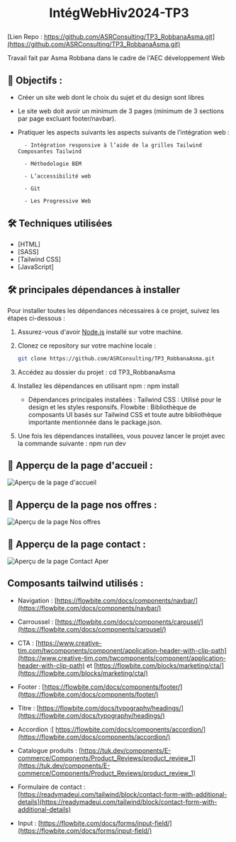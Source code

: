 
# <p align="center">IntégWebHiv2024-TP3</p>
[Lien Repo : https://github.com/ASRConsulting/TP3_RobbanaAsma.git](https://github.com/ASRConsulting/TP3_RobbanaAsma.git)
        
  
Travail fait par Asma Robbana dans le cadre de l'AEC développement Web
## 🧐 Objectifs :
- Créer un site web dont le choix du sujet et du design sont libres
- Le site web doit avoir un minimum de 3 pages (minimum de 3 sections par page excluant
footer/navbar).
- Pratiquer les aspects suivants les aspects suivants de l’intégration web :

        - Intégration responsive à l’aide de la grilles Tailwind Composantes Tailwind

        - Méthodologie BEM

        - L’accessibilité web

        - Git
 
        - Les Progressive Web 

## 🛠️ Techniques utilisées
- [HTML]
- [SASS]
- [Tailwind CSS]
- [JavaScript]
    

## 🛠️ principales dépendances à installer    

Pour installer toutes les dépendances nécessaires à ce projet, suivez les étapes ci-dessous :

1. Assurez-vous d'avoir [Node.js](https://nodejs.org/) installé sur votre machine.
   
2. Clonez ce repository sur votre machine locale :

   ```bash
   git clone https://github.com/ASRConsulting/TP3_RobbanaAsma.git
3. Accédez au dossier du projet : cd TP3_RobbanaAsma
4. Installez les dépendances en utilisant npm : npm install

    - Dépendances principales installées :
Tailwind CSS : Utilisé pour le design et les styles responsifs.
Flowbite : Bibliothèque de composants UI basés sur Tailwind CSS et toute autre bibliothèque importante mentionnée dans le package.json.
        
5. Une fois les dépendances installées, vous pouvez lancer le projet avec la commande suivante : npm run dev
        
## 🧐 Apperçu de la page d'accueil :
![Aperçu de la page d'accueil](https://github.com/ASRConsulting/TP3_RobbanaAsma/blob/0fbdb15bd97e93b7c196ba67ea3d4c5492e39bde/images/captures/accueil.png)

## 🧐 Apperçu de la page nos offres :        
![Aperçu de la page Nos offres](https://github.com/ASRConsulting/TP3_RobbanaAsma/blob/d8dea4b8a2236c19686b37db90ed2bafe69b9cf6/images/captures/nos-offres.png)

## 🧐 Apperçu de la page contact :
![Aperçu de la page Contact](https://github.com/ASRConsulting/TP3_RobbanaAsma/blob/0fbdb15bd97e93b7c196ba67ea3d4c5492e39bde/images/captures/contact.png)
Aper



## Composants tailwind utilisés :          
  
- Navigation : [https://flowbite.com/docs/components/navbar/](https://flowbite.com/docs/components/navbar/)

- Carroussel :  [https://flowbite.com/docs/components/carousel/](https://flowbite.com/docs/components/carousel/)

- CTA : [https://www.creative-tim.com/twcomponents/component/application-header-with-clip-path](https://www.creative-tim.com/twcomponents/component/application-header-with-clip-path) et 
[https://flowbite.com/blocks/marketing/cta/](https://flowbite.com/blocks/marketing/cta/)
        


- Footer : [https://flowbite.com/docs/components/footer/](https://flowbite.com/docs/components/footer/)


- Titre :  [https://flowbite.com/docs/typography/headings/](https://flowbite.com/docs/typography/headings/)

- Accordion :[ https://flowbite.com/docs/components/accordion/](https://flowbite.com/docs/components/accordion/)


-  Catalogue produits : [https://tuk.dev/components/E-commerce/Components/Product_Reviews/product_review_1](https://tuk.dev/components/E-commerce/Components/Product_Reviews/product_review_1)
- Formulaire de contact : [https://readymadeui.com/tailwind/block/contact-form-with-additional-details](https://readymadeui.com/tailwind/block/contact-form-with-additional-details)
- Input : [https://flowbite.com/docs/forms/input-field/](https://flowbite.com/docs/forms/input-field/)
        
        
        
        
        
        
        
        
        

    
